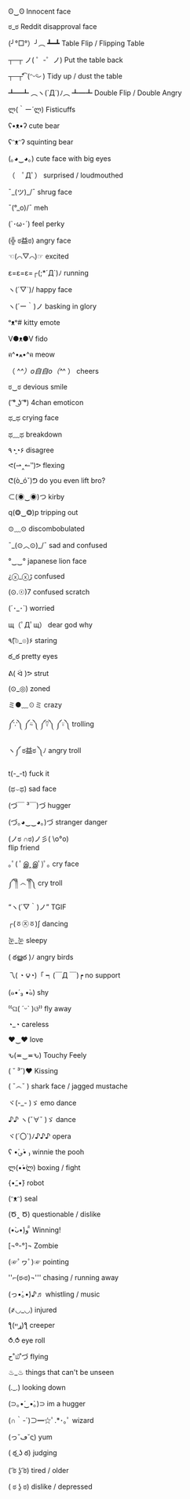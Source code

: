 ʘ‿ʘ
Innocent face

ಠ_ಠ
Reddit disapproval face

(╯°□°）╯︵ ┻━┻
Table Flip / Flipping Table

┬─┬﻿ ノ( ゜-゜ノ)
Put the table back

┬─┬⃰͡ (ᵔᵕᵔ͜ )
Tidy up / dust the table

┻━┻ ︵ヽ(`Д´)ﾉ︵﻿ ┻━┻
Double Flip / Double Angry

ლ(｀ー´ლ)
Fisticuffs

ʕ•ᴥ•ʔ
cute bear

ʕᵔᴥᵔʔ
squinting bear

(｡◕‿◕｡)
cute face with big eyes

（　ﾟДﾟ）
surprised / loudmouthed

¯\_(ツ)_/¯
shrug face

¯\(°_o)/¯
meh

(`･ω･´)
feel perky

(╬ ಠ益ಠ)
angry face

☜(⌒▽⌒)☞
excited

ε=ε=ε=┌(;*´Д`)ﾉ
running

ヽ(´▽`)/
happy face

ヽ(´ー｀)ノ
basking in glory

ᵒᴥᵒ#
kitty emote

V●ᴥ●V
fido

ฅ^•ﻌ•^ฅ
meow

（ ^_^）o自自o（^_^ ）
cheers

ಠ‿ಠ
devious smile

( ͡° ͜ʖ ͡°)
4chan emoticon

ಥ_ಥ
crying face

ಥ﹏ಥ
breakdown

٩◔̯◔۶
disagree

ᕙ(⇀‸↼‶)ᕗ
flexing

ᕦ(ò_óˇ)ᕤ
do you even lift bro?

⊂(◉‿◉)つ
kirby

q(❂‿❂)p
tripping out

⊙﹏⊙
discombobulated

¯\_(⊙︿⊙)_/¯
sad and confused

°‿‿°
japanese lion face

¿ⓧ_ⓧﮌ
confused

(⊙.☉)7
confused scratch

(´･_･`)
worried

щ（ﾟДﾟщ）
dear god why

٩(͡๏_๏)۶
staring

ఠ_ఠ
pretty eyes

ᕕ( ᐛ )ᕗ
strut

(⊙_◎)
zoned

ミ●﹏☉ミ
crazy

༼∵༽ ༼⍨༽ ༼⍢༽ ༼⍤༽
trolling

ヽ༼ ಠ益ಠ ༽ﾉ
angry troll

t(-_-t)
fuck it

(ಥ⌣ಥ)
sad face

(づ￣ ³￣)づ
hugger

(づ｡◕‿‿◕｡)づ
stranger danger

(ノಠ ∩ಠ)ノ彡( \o°o)\
flip friend

｡ﾟ( ﾟஇ‸இﾟ)ﾟ｡
cry face

༼ ༎ຶ ෴ ༎ຶ༽
cry troll

“ヽ(´▽｀)ノ”
TGIF

┌(ㆆ㉨ㆆ)ʃ
dancing

눈_눈
sleepy

( ఠൠఠ )ﾉ
angry birds

乁( ◔ ౪◔)「      ┑(￣Д ￣)┍
no support

(๑•́ ₃ •̀๑)
shy

⁽⁽ଘ( ˊᵕˋ )ଓ⁾⁾
fly away

◔_◔
careless

♥‿♥
love

ԅ(≖‿≖ԅ)
Touchy Feely

( ˘ ³˘)♥
Kissing

( ˇ෴ˇ )
shark face / jagged mustache

ヾ(-_- )ゞ
emo dance

♪♪ ヽ(ˇ∀ˇ )ゞ
dance

ヾ(´〇`)ﾉ♪♪♪
opera

ʕ •́؈•̀ ₎
winnie the pooh

ლ(•́•́ლ)
boxing / fight

{•̃_•̃}
robot

(ᵔᴥᵔ)
seal

(Ծ‸ Ծ)
questionable / dislike

(•̀ᴗ•́)و ̑̑
Winning!

[¬º-°]¬
Zombie

(☞ﾟヮﾟ)☞
pointing

''⌐(ಠ۾ಠ)¬'''
chasing / running away

(っ•́｡•́)♪♬
whistling / music

(҂◡_◡)
injured

ƪ(ړײ)‎ƪ​​
creeper

⥀.⥀
eye roll

ح˚௰˚づ
flying

♨_♨
things that can't be unseen

(._.)
looking down

(⊃｡•́‿•̀｡)⊃
im a hugger

(∩｀-´)⊃━☆ﾟ.*･｡ﾟ
wizard

(っ˘ڡ˘ς)
yum

( ఠ ͟ʖ ఠ)
judging

( ͡ಠ ʖ̯ ͡ಠ)
tired / older

( ಠ ʖ̯ ಠ)
dislike / depressed
